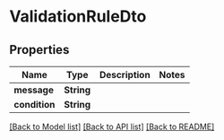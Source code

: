 # ValidationRuleDto

## Properties

Name | Type | Description | Notes
------------ | ------------- | ------------- | -------------
**message** | **String** |  | 
**condition** | **String** |  | 

[[Back to Model list]](../README.md#documentation-for-models) [[Back to API list]](../README.md#documentation-for-api-endpoints) [[Back to README]](../README.md)


